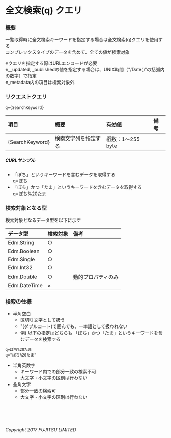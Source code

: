 # 全文検索(q) クエリ
### 概要
一覧取得時に全文検索キーワードを指定する場合は全文検索(q)クエリを使用する  
コンプレックスタイプのデータを含めて、全ての値が検索対象


※クエリを指定する際はURLエンコードが必要  
※\__updated, \_publishedの値を指定する場合は、UNIX時間（"/Date()"の括弧内の数字）で指定  
※\_metadata内の項目は検索対象外
### リクエストクエリ
```
q={SearchKeyword}
```
|項目<br>|概要<br>|有効値<br>|備考<br>|
|:--|:--|:--|:--|
|{SearchKeyword}<br>|検索文字列を指定する<br>|桁数：1&#65374;255 byte<br>| <br>|
##### CURLサンプル
* 「ぽち」というキーワードを含むデータを取得する  
	q=ぽち
* 「ぽち」かつ「たま」というキーワードを含むデータを取得する  
	q=ぽち%20たま

### 検索対象となる型
検索対象となるデータ型を以下に示す

|データ型<br>|検索対象<br>|備考<br>|
|:--|:--|:--|
|Edm.String<br>|○<br>| <br>|
|Edm.Boolean<br>|○<br>| <br>|
|Edm.Single<br>|○<br>| <br>|
|Edm.Int32<br>|○<br>| <br>|
|Edm.Double<br>|○<br>|動的プロパティのみ<br>|
|Edm.DateTime<br>|×<br>| <br>|
### 検索の仕様
* 半角空白
	- 区切り文字として扱う
	- "(ダブルコート)で囲んでも、一単語として扱われない
	- 例) 以下の指定はどちらも 「ぽち」かつ「たま」というキーワードを含むデータを検索する
```
q=ぽち%20たま
q="ぽち%20たま"
```
* 半角英数字
	- キーワード内での部分一致の検索不可
	- 大文字・小文字の区別は行わない
* 全角文字
	- 部分一致の検索可
	- 大文字・小文字の区別は行わない
<br>
<br>
<br>

###### Copyright 2017    FUJITSU LIMITED
